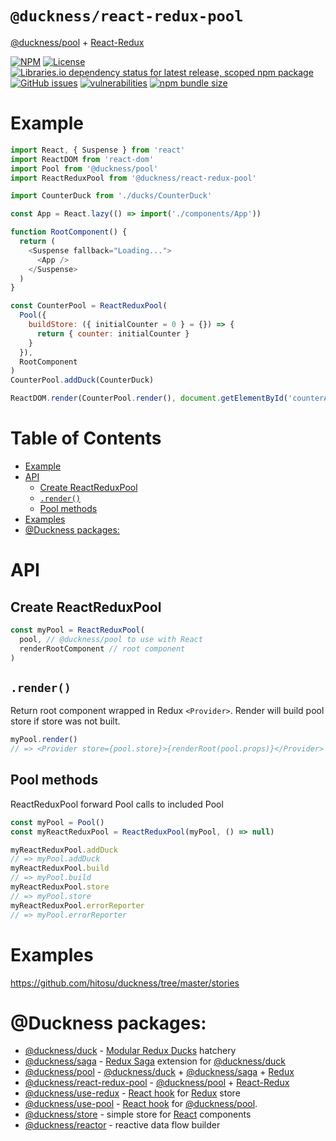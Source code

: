 # `@duckness/react-redux-pool` <!-- omit in toc -->

[@duckness/pool](https://github.com/hitosu/duckness/tree/master/packages/pool) + [React-Redux](https://react-redux.js.org/)

[![NPM](https://img.shields.io/npm/v/@duckness/react-redux-pool)](https://www.npmjs.com/package/@duckness/react-redux-pool)
[![License](https://img.shields.io/github/license/hitosu/duckness)](https://github.com/hitosu/duckness/blob/master/LICENSE)
[![Libraries.io dependency status for latest release, scoped npm package](https://img.shields.io/librariesio/release/npm/@duckness/react-redux-pool)](https://www.npmjs.com/package/@duckness/react-redux-pool?activeTab=dependencies)
[![GitHub issues](https://img.shields.io/github/issues/hitosu/duckness)](https://github.com/hitosu/duckness/issues)
[![vulnerabilities](https://img.shields.io/snyk/vulnerabilities/npm/@duckness/react-redux-pool)](https://github.com/hitosu/duckness/issues)
[![npm bundle size](https://img.shields.io/bundlephobia/min/@duckness/react-redux-pool)](https://www.npmjs.com/package/@duckness/react-redux-pool)

# Example

```js
import React, { Suspense } from 'react'
import ReactDOM from 'react-dom'
import Pool from '@duckness/pool'
import ReactReduxPool from '@duckness/react-redux-pool'

import CounterDuck from './ducks/CounterDuck'

const App = React.lazy(() => import('./components/App'))

function RootComponent() {
  return (
    <Suspense fallback="Loading...">
      <App />
    </Suspense>
  )
}

const CounterPool = ReactReduxPool(
  Pool({
    buildStore: ({ initialCounter = 0 } = {}) => {
      return { counter: initialCounter }
    }
  }),
  RootComponent
)
CounterPool.addDuck(CounterDuck)

ReactDOM.render(CounterPool.render(), document.getElementById('counterApp'))
```

# Table of Contents <!-- omit in toc -->

- [Example](#example)
- [API](#api)
  - [Create ReactReduxPool](#create-reactreduxpool)
  - [`.render()`](#render)
  - [Pool methods](#pool-methods)
- [Examples](#examples)
- [@Duckness packages:](#duckness-packages)

# API

## Create ReactReduxPool

```js
const myPool = ReactReduxPool(
  pool, // @duckness/pool to use with React
  renderRootComponent // root component
)
```

## `.render()`

Return root component wrapped in Redux `<Provider>`.
Render will build pool store if store was not built.

```js
myPool.render()
// => <Provider store={pool.store}>{renderRoot(pool.props)}</Provider>
```

## Pool methods

ReactReduxPool forward Pool calls to included Pool

```js
const myPool = Pool()
const myReactReduxPool = ReactReduxPool(myPool, () => null)

myReactReduxPool.addDuck
// => myPool.addDuck
myReactReduxPool.build
// => myPool.build
myReactReduxPool.store
// => myPool.store
myReactReduxPool.errorReporter
// => myPool.errorReporter
```

# Examples

https://github.com/hitosu/duckness/tree/master/stories

# @Duckness packages:

* [@duckness/duck](https://github.com/hitosu/duckness/tree/master/packages/duck) - [Modular Redux Ducks](https://github.com/erikras/ducks-modular-redux) hatchery
* [@duckness/saga](https://github.com/hitosu/duckness/tree/master/packages/saga) - [Redux Saga](https://redux-saga.js.org/) extension for [@duckness/duck](https://github.com/hitosu/duckness/tree/master/packages/duck)
* [@duckness/pool](https://github.com/hitosu/duckness/tree/master/packages/pool) - [@duckness/duck](https://github.com/hitosu/duckness/tree/master/packages/duck) + [@duckness/saga](https://github.com/hitosu/duckness/tree/master/packages/saga) + [Redux](https://redux.js.org/)
* [@duckness/react-redux-pool](https://github.com/hitosu/duckness/tree/master/packages/react-redux-pool) - [@duckness/pool](https://github.com/hitosu/duckness/tree/master/packages/pool) + [React-Redux](https://react-redux.js.org/)
* [@duckness/use-redux](https://github.com/hitosu/duckness/tree/master/packages/use-redux) - [React hook](https://reactjs.org/docs/hooks-intro.html) for [Redux](https://react-redux.js.org/) store
* [@duckness/use-pool](https://github.com/hitosu/duckness/tree/master/packages/use-pool) - [React hook](https://reactjs.org/docs/hooks-intro.html) for [@duckness/pool](https://github.com/hitosu/duckness/tree/master/packages/pool).
* [@duckness/store](https://github.com/hitosu/duckness/tree/master/packages/store) - simple store for [React](https://reactjs.org/) components
* [@duckness/reactor](https://github.com/hitosu/duckness/tree/master/packages/reactor) - reactive data flow builder